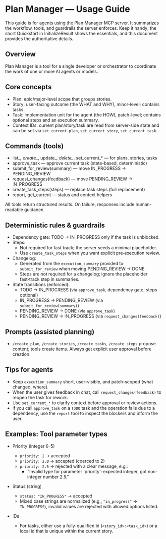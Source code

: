 # Plan Manager — Usage Guide

This guide is for agents using the Plan Manager MCP server. It summarizes the workflow, tools, and guardrails the server enforces. Keep it handy; the short Quickstart in InitializeResult shows the essentials, and this document provides the authoritative details.

## Overview

Plan Manager is a tool for a single developer or orchestrator to coordinate the work of one or more AI agents or models.

## Core concepts
- Plan: epic/major-level scope that groups stories.
- Story: user-facing outcome (the WHAT and WHY), minor-level; contains tasks.
- Task: implementation unit for the agent (the HOW), patch-level; contains optional steps and an execution summary.
- Context IDs: current plan/story/task are read from server-side state and can be set via `set_current_plan`, `set_current_story`, `set_current_task`.

## Commands (tools)
- list_*, create_*, update_*, delete_*, set_current_* — for plans, stories, tasks
- approve_task — approve current task (state-based, deterministic)
- submit_for_review(summary) — move IN_PROGRESS → PENDING_REVIEW
- request_changes(feedback) — move PENDING_REVIEW → IN_PROGRESS
- create_task_steps(steps) — replace task steps (full replacement)
- report, get_current — status and context helpers

All tools return structured results. On failure, responses include human-readable guidance.

## Deterministic rules & guardrails
- Dependency gate: TODO → IN_PROGRESS only if the task is unblocked.
- Steps:
  - Not required for fast‑track; the server seeds a minimal placeholder.
  - Use `create_task_steps` when you want explicit pre‑execution review.
- Changelog:
  - Generated from the `execution_summary` provided to `submit_for_review` when moving PENDING_REVIEW → DONE.
  - Steps are not required for a changelog; ignore the placeholder fast‑track step in summaries.
- State transitions (enforced):
  - TODO → IN_PROGRESS (via `approve_task`, dependency gate; steps optional)
  - IN_PROGRESS → PENDING_REVIEW (via `submit_for_review(summary)`)
  - PENDING_REVIEW → DONE (via `approve_task`)
  - PENDING_REVIEW → IN_PROGRESS (via `request_changes(feedback)`)

## Prompts (assisted planning)
- `/create_plan`, `/create_stories`, `/create_tasks`, `/create_steps` propose content; tools create items. Always get explicit user approval before creation.

## Tips for agents
- Keep `execution_summary` short, user-visible, and patch-scoped (what changed, where).
- When the user gives feedback in chat, call `request_changes(feedback)` to reopen the task for rework.
- Use `set_current_*` to clarify context before approval or review actions.
- If you call `approve_task` on a `TODO` task and the operation fails due to a dependency, use the `report` tool to inspect the blockers and inform the user.

## Examples: Tool parameter types

- Priority (integer 0–5)
  - `priority: 2` → accepted
  - `priority: 2.0` → accepted (coerced to 2)
  - `priority: 2.5` → rejected with a clear message, e.g.:
    - "Invalid type for parameter 'priority': expected integer, got non-integer number 2.5."

- Status (string)
  - `status: "IN_PROGRESS"` → accepted
  - Mixed case strings are normalized (e.g., `"in_progress"` → `IN_PROGRESS`), invalid values are rejected with allowed options listed.

- IDs
  - For tasks, either use a fully-qualified id (`<story_id>:<task_id>`) or a local id that is unique within the current story.

